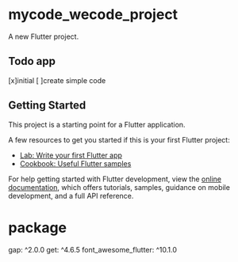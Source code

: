 # mycode_wecode_project

A new Flutter project.

## Todo app
[x]initial
[ ]create simple code 




## Getting Started

This project is a starting point for a Flutter application.

A few resources to get you started if this is your first Flutter project:

- [Lab: Write your first Flutter app](https://docs.flutter.dev/get-started/codelab)
- [Cookbook: Useful Flutter samples](https://docs.flutter.dev/cookbook)

For help getting started with Flutter development, view the
[online documentation](https://docs.flutter.dev/), which offers tutorials,
samples, guidance on mobile development, and a full API reference.


# package
gap: ^2.0.0
get: ^4.6.5
font_awesome_flutter: ^10.1.0